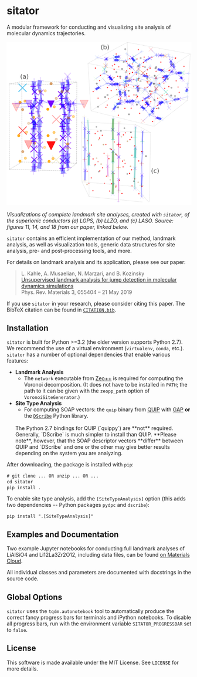 # sitator

A modular framework for conducting and visualizing site analysis of molecular dynamics trajectories.

![](example.png)

<i> Visualizations of complete landmark site analyses, created with `sitator`, of the superionic conductors (a) LGPS, (b) LLZO, and (c) LASO. Source: figures 11, 14, and 18 from our paper, linked below. </i>


`sitator` contains an efficient implementation of our method, landmark analysis, as well as visualization tools, generic data structures for site analysis, pre- and post-processing tools, and more.

For details on landmark analysis and its application, please see our paper:

> L. Kahle, A. Musaelian, N. Marzari, and B. Kozinsky <br/>
> [Unsupervised landmark analysis for jump detection in molecular dynamics simulations](https://doi.org/10.1103/PhysRevMaterials.3.055404) <br/>
> Phys. Rev. Materials 3, 055404 – 21 May 2019

If you use `sitator` in your research, please consider citing this paper. The BibTeX citation can be found in [`CITATION.bib`](CITATION.bib).

## Installation

`sitator` is built for Python >=3.2 (the older version supports Python 2.7). We recommend the use of a virtual environment (`virtualenv`, `conda`, etc.). `sitator` has a number of optional dependencies that enable various features:

 * **Landmark Analysis**
     * The `network` executable from [Zeo++](http://www.maciejharanczyk.info/Zeopp/examples.html) is required for computing the Voronoi decomposition. (It does not have to be installed in `PATH`; the path to it can be given with the `zeopp_path` option of `VoronoiSiteGenerator`.)
 * **Site Type Analysis**
     * For computing SOAP vectors: the `quip` binary from [QUIP](https://libatoms.github.io/QUIP/) with [GAP](http://www.libatoms.org/gap/gap_download.html) **or** the [`DScribe`](https://singroup.github.io/dscribe/index.html) Python library.
     <br/>
     The Python 2.7 bindings for QUIP (`quippy`) are **not** required. Generally, `DScribe` is much simpler to install than QUIP. **Please note**, however, that the SOAP descriptor vectors **differ** between QUIP and `DScribe` and one or the other may give better results depending on the system you are analyzing.

After downloading, the package is installed with `pip`:

```
# git clone ... OR unzip ... OR ...
cd sitator
pip install .
```

To enable site type analysis, add the `[SiteTypeAnalysis]` option (this adds two dependencies -- Python packages `pydpc` and `dscribe`):

```
pip install ".[SiteTypeAnalysis]"
```

## Examples and Documentation

Two example Jupyter notebooks for conducting full landmark analyses of LiAlSiO4 and Li12La3Zr2O12, including data files, can be found [on Materials Cloud](https://archive.materialscloud.org/2019.0008/).

All individual classes and parameters are documented with docstrings in the source code.

## Global Options

`sitator` uses the `tqdm.autonotebook` tool to automatically produce the correct fancy progress bars for terminals and iPython notebooks. To disable all progress bars, run with the environment variable `SITATOR_PROGRESSBAR` set to `false`.

## License

This software is made available under the MIT License. See `LICENSE` for more details.
